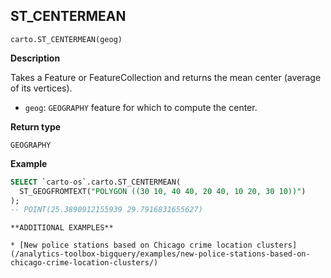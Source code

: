 ## ST_CENTERMEAN

```sql:signature
carto.ST_CENTERMEAN(geog)
```

**Description**

Takes a Feature or FeatureCollection and returns the mean center (average of its vertices).

* `geog`: `GEOGRAPHY` feature for which to compute the center.

**Return type**

`GEOGRAPHY`

**Example**

``` sql
SELECT `carto-os`.carto.ST_CENTERMEAN(
  ST_GEOGFROMTEXT("POLYGON ((30 10, 40 40, 20 40, 10 20, 30 10))")
);
-- POINT(25.3890912155939 29.7916831655627)
```

````hint:info
**ADDITIONAL EXAMPLES**

* [New police stations based on Chicago crime location clusters](/analytics-toolbox-bigquery/examples/new-police-stations-based-on-chicago-crime-location-clusters/)

````
